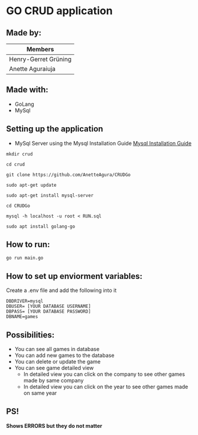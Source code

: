 # GO CRUD application

## Made by:

| Members  |
| ------------- | 
| Henry-Gerret Grüning  | 
| Anette Aguraiuja  | 

## Made with:

- GoLang
- MySql

## Setting up the application

- MySql Server using the Mysql Installation Guide [Mysql Installation Guide](https://dev.mysql.com/doc/mysql-getting-started/en/#mysql-getting-started-installing)

``` 
mkdir crud
``` 
``` 
cd crud
``` 
``` 
git clone https://github.com/AnetteAgura/CRUDGo
``` 
``` 
sudo apt-get update
``` 
``` 
sudo apt-get install mysql-server
``` 
``` 
cd CRUDGo
``` 
``` 
mysql -h localhost -u root < RUN.sql
``` 
``` 
sudo apt install golang-go
``` 

## How to run:

```
go run main.go
```
## How to set up enviorment variables:
Create a .env file and add the following into it
```
DBDRIVER=mysql
DBUSER= [YOUR DATABASE USERNAME]
DBPASS= [YOUR DATABASE PASSWORD]
DBNAME=games
```
## Possibilities:

- You can see all games in database
- You can add new games to the database
- You can delete or update the game
- You can see game detailed view
  - In detailed view you can click on the company to see other games made by same company
  - In detailed view you can click on the year to see other games made on same year

## PS!

**Shows ERRORS but they do not matter**
